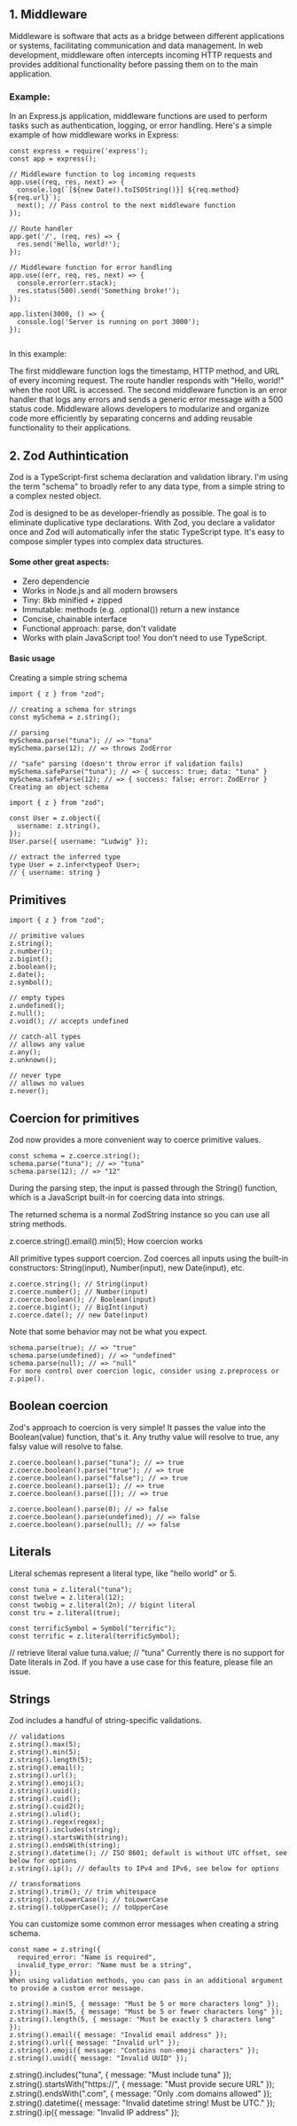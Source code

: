 
## 1. Middleware
Middleware is software that acts as a bridge between different applications or systems, facilitating communication and data management. In web development, middleware often intercepts incoming HTTP requests and provides additional functionality before passing them on to the main application.

### Example:
In an Express.js application, middleware functions are used to perform tasks such as authentication, logging, or error handling. Here's a simple example of how middleware works in Express:
```
const express = require('express');
const app = express();

// Middleware function to log incoming requests
app.use((req, res, next) => {
  console.log(`[${new Date().toISOString()}] ${req.method} ${req.url}`);
  next(); // Pass control to the next middleware function
});

// Route handler
app.get('/', (req, res) => {
  res.send('Hello, world!');
});

// Middleware function for error handling
app.use((err, req, res, next) => {
  console.error(err.stack);
  res.status(500).send('Something broke!');
});

app.listen(3000, () => {
  console.log('Server is running on port 3000');
});


```
In this example:

The first middleware function logs the timestamp, HTTP method, and URL of every incoming request.
The route handler responds with "Hello, world!" when the root URL is accessed.
The second middleware function is an error handler that logs any errors and sends a generic error message with a 500 status code.
Middleware allows developers to modularize and organize code more efficiently by separating concerns and adding reusable functionality to their applications.

## 2. Zod Authintication
Zod is a TypeScript-first schema declaration and validation library. I'm using the term "schema" to broadly refer to any data type, from a simple string to a complex nested object.

Zod is designed to be as developer-friendly as possible. The goal is to eliminate duplicative type declarations. With Zod, you declare a validator once and Zod will automatically infer the static TypeScript type. It's easy to compose simpler types into complex data structures.

#### Some other great aspects:

- Zero dependencie
- Works in Node.js and all modern browsers
- Tiny: 8kb minified + zipped
- Immutable: methods (e.g. .optional()) return a new instance
- Concise, chainable interface
- Functional approach: parse, don't validate
- Works with plain JavaScript too! You don't need to use TypeScript.



#### Basic usage
Creating a simple string schema
```
import { z } from "zod";

// creating a schema for strings
const mySchema = z.string();

// parsing
mySchema.parse("tuna"); // => "tuna"
mySchema.parse(12); // => throws ZodError

// "safe" parsing (doesn't throw error if validation fails)
mySchema.safeParse("tuna"); // => { success: true; data: "tuna" }
mySchema.safeParse(12); // => { success: false; error: ZodError }
Creating an object schema
```
```
import { z } from "zod";

const User = z.object({
  username: z.string(),
});
User.parse({ username: "Ludwig" });

// extract the inferred type
type User = z.infer<typeof User>;
// { username: string }
```
## Primitives
```
import { z } from "zod";

// primitive values
z.string();
z.number();
z.bigint();
z.boolean();
z.date();
z.symbol();

// empty types
z.undefined();
z.null();
z.void(); // accepts undefined

// catch-all types
// allows any value
z.any();
z.unknown();

// never type
// allows no values
z.never();
```
## Coercion for primitives
Zod now provides a more convenient way to coerce primitive values.
```
const schema = z.coerce.string();
schema.parse("tuna"); // => "tuna"
schema.parse(12); // => "12"
```
During the parsing step, the input is passed through the String() function, which is a JavaScript built-in for coercing data into strings.

The returned schema is a normal ZodString instance so you can use all string methods.

z.coerce.string().email().min(5);
How coercion works

All primitive types support coercion. Zod coerces all inputs using the built-in constructors: String(input), Number(input), new Date(input), etc.
```
z.coerce.string(); // String(input)
z.coerce.number(); // Number(input)
z.coerce.boolean(); // Boolean(input)
z.coerce.bigint(); // BigInt(input)
z.coerce.date(); // new Date(input)
```
Note that some behavior may not be what you expect.
```
schema.parse(true); // => "true"
schema.parse(undefined); // => "undefined"
schema.parse(null); // => "null"
For more control over coercion logic, consider using z.preprocess or z.pipe().
```
## Boolean coercion

Zod's approach to coercion is very simple! It passes the value into the Boolean(value) function, that's it. Any truthy value will resolve to true, any falsy value will resolve to false.
```
z.coerce.boolean().parse("tuna"); // => true
z.coerce.boolean().parse("true"); // => true
z.coerce.boolean().parse("false"); // => true
z.coerce.boolean().parse(1); // => true
z.coerce.boolean().parse([]); // => true

z.coerce.boolean().parse(0); // => false
z.coerce.boolean().parse(undefined); // => false
z.coerce.boolean().parse(null); // => false
```
## Literals
Literal schemas represent a literal type, like "hello world" or 5.
```
const tuna = z.literal("tuna");
const twelve = z.literal(12);
const twobig = z.literal(2n); // bigint literal
const tru = z.literal(true);

const terrificSymbol = Symbol("terrific");
const terrific = z.literal(terrificSymbol);
```
// retrieve literal value
tuna.value; // "tuna"
Currently there is no support for Date literals in Zod. If you have a use case for this feature, please file an issue.

 ## Strings
Zod includes a handful of string-specific validations.
```
// validations
z.string().max(5);
z.string().min(5);
z.string().length(5);
z.string().email();
z.string().url();
z.string().emoji();
z.string().uuid();
z.string().cuid();
z.string().cuid2();
z.string().ulid();
z.string().regex(regex);
z.string().includes(string);
z.string().startsWith(string);
z.string().endsWith(string);
z.string().datetime(); // ISO 8601; default is without UTC offset, see below for options
z.string().ip(); // defaults to IPv4 and IPv6, see below for options

// transformations
z.string().trim(); // trim whitespace
z.string().toLowerCase(); // toLowerCase
z.string().toUpperCase(); // toUpperCase
```

You can customize some common error messages when creating a string schema.
```
const name = z.string({
  required_error: "Name is required",
  invalid_type_error: "Name must be a string",
});
When using validation methods, you can pass in an additional argument to provide a custom error message.
```
```
z.string().min(5, { message: "Must be 5 or more characters long" });
z.string().max(5, { message: "Must be 5 or fewer characters long" });
z.string().length(5, { message: "Must be exactly 5 characters long" });
z.string().email({ message: "Invalid email address" });
z.string().url({ message: "Invalid url" });
z.string().emoji({ message: "Contains non-emoji characters" });
z.string().uuid({ message: "Invalid UUID" });
```
z.string().includes("tuna", { message: "Must include tuna" });
z.string().startsWith("https://", { message: "Must provide secure URL" });
z.string().endsWith(".com", { message: "Only .com domains allowed" });
z.string().datetime({ message: "Invalid datetime string! Must be UTC." });
z.string().ip({ message: "Invalid IP address" });
